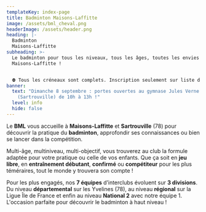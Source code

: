 ```yaml
---
templateKey: index-page
title: Badminton Maisons-Laffitte
image: /assets/bml_cheval.png
headerImage: /assets/header.png
heading: |-
  Badminton
  Maisons-Laffitte
subheading: >-
  Le badminton pour tous les niveaux, tous les âges, toutes les envies à
  Maisons-Laffitte !


  ⛔ Tous les créneaux sont complets. Inscription seulement sur liste d'attente ⛔
banner:
  text: "Dimanche 8 septembre : portes ouvertes au gymnase Jules Verne
    (Sartrouville) de 10h à 13h !"
  level: info
  hide: false
---
```

Le **BML** vous accueille à **Maisons-Laffitte** et **Sartrouville** (78) pour découvrir la pratique du **badminton**, approfondir ses connaissances ou bien se lancer dans la compétition.

Multi-âge, multiniveau, multi-objectif, vous trouverez au club la formule adaptée pour votre pratique ou celle de vos enfants. Que ça soit en **jeu libre**, en **entraînement débutant**, **confirmé** ou **compétiteur** pour les plus téméraires, tout le monde y trouvera son compte !

Pour les plus engagés, nos **7 équipes** d’interclubs évoluent sur **3 divisions**. Du niveau **départemental** sur les Yvelines (78), au niveau **régional** sur la Ligue Île de France et enfin au niveau **National 2** avec notre équipe 1. L'occasion parfaite pour découvrir le badminton à haut niveau !